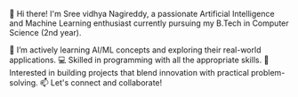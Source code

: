 👋 Hi there!
I'm Sree vidhya Nagireddy, a passionate Artificial Intelligence and Machine Learning enthusiast currently pursuing my B.Tech in Computer Science (2nd year).

🌱 I’m actively learning AI/ML concepts and exploring their real-world applications.
💻 Skilled in programming with all the appropriate skills.
🚀 Interested in building projects that blend innovation with practical problem-solving.
📫 Let's connect and collaborate!

<!---
SreevidhyaNagireddy/SreevidhyaNagireddy is a ✨ special ✨ repository because its `README.md` (this file) appears on your GitHub profile.
You can click the Preview link to take a look at your changes.
--->
